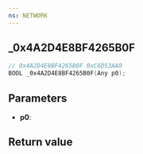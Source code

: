 ```yaml
---
ns: NETWORK
---
```

## _0x4A2D4E8BF4265B0F

```c
// 0x4A2D4E8BF4265B0F 0xC6D53AA0
BOOL _0x4A2D4E8BF4265B0F(Any p0);
```


## Parameters
* **p0**: 

## Return value
